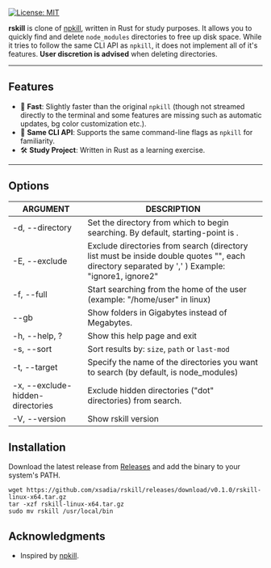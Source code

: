 [![License: MIT](https://img.shields.io/badge/License-MIT-blue.svg)](https://opensource.org/licenses/MIT)

**rskill** is clone of [npkill](https://github.com/voidcosmos/npkill), written in Rust for study purposes. It allows you to quickly find and delete `node_modules` directories to free up disk space. While it tries to follow the same CLI API as `npkill`, it does not implement all of it's features. **User discretion is advised** when deleting directories.

---

## Features

- 🚀 **Fast**: Slightly faster than the original `npkill` (though not streamed directly to the terminal and some features are missing such as automatic updates, bg color customization etc.).
- 🎯 **Same CLI API**: Supports the same command-line flags as `npkill` for familiarity.
- 🛠 **Study Project**: Written in Rust as a learning exercise.

---

## Options

| ARGUMENT                         | DESCRIPTION                                                                                                                                    |
| -------------------------------- | ---------------------------------------------------------------------------------------------------------------------------------------------- |
| -d, --directory                  | Set the directory from which to begin searching. By default, starting-point is .                                                               |
| -E, --exclude                    | Exclude directories from search (directory list must be inside double quotes "", each directory separated by ',' ) Example: "ignore1, ignore2" |
| -f, --full                       | Start searching from the home of the user (example: "/home/user" in linux)                                                                     |
| --gb                              | Show folders in Gigabytes instead of Megabytes.                                                                                                |
| -h, --help, ?                    | Show this help page and exit                                                                                                                   |
| -s, --sort                       | Sort results by: `size`, `path` or `last-mod`                                                                                                  |
| -t, --target                     | Specify the name of the directories you want to search (by default, is node_modules)                                                           |
| -x, --exclude-hidden-directories | Exclude hidden directories ("dot" directories) from search.                                                                                    |
| -V, --version                    | Show rskill version                                                                                                                            |


## Installation

Download the latest release from [Releases](https://github.com/xsadia/rskill/releases) and add the binary to your system's PATH.
```
wget https://github.com/xsadia/rskill/releases/download/v0.1.0/rskill-linux-x64.tar.gz
tar -xzf rskill-linux-x64.tar.gz
sudo mv rskill /usr/local/bin
```

## Acknowledgments
  - Inspired by [npkill](https://github.com/voidcosmos/npkill).

